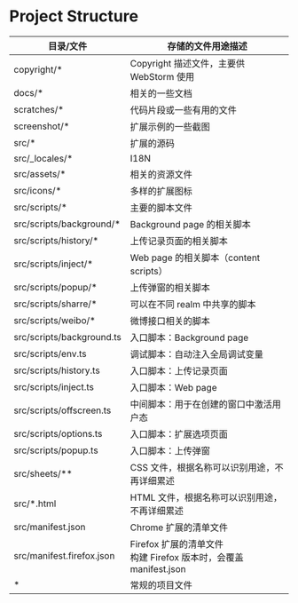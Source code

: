 # Project Structure

| 目录/文件                     | 存储的文件用途描述                                           |
|---------------------------|-----------------------------------------------------|
| copyright/\*              | Copyright 描述文件，主要供 WebStorm 使用                      |
| docs/\*                   | 相关的一些文档                                             |
| scratches/\*              | 代码片段或一些有用的文件                                        |
| screenshot/\*             | 扩展示例的一些截图                                           |
| src/\*                    | 扩展的源码                                               |
| src/\_locales/\*          | I18N                                                |
| src/assets/\*             | 相关的资源文件                                             |
| src/icons/\*              | 多样的扩展图标                                             |
| src/scripts/\*            | 主要的脚本文件                                             |
| src/scripts/background/\* | Background page 的相关脚本                               |
| src/scripts/history/\*    | 上传记录页面的相关脚本                                         |
| src/scripts/inject/\*     | Web page 的相关脚本（content scripts）                     |
| src/scripts/popup/\*      | 上传弹窗的相关脚本                                           |
| src/scripts/sharre/\*     | 可以在不同 realm 中共享的脚本                                  |
| src/scripts/weibo/\*      | 微博接口相关的脚本                                           |
| src/scripts/background.ts | 入口脚本：Background page                                |
| src/scripts/env.ts        | 调试脚本：自动注入全局调试变量                                     |
| src/scripts/history.ts    | 入口脚本：上传记录页面                                         |
| src/scripts/inject.ts     | 入口脚本：Web page                                       |
| src/scripts/offscreen.ts  | 中间脚本：用于在创建的窗口中激活用户态                                 |
| src/scripts/options.ts    | 入口脚本：扩展选项页面                                         |
| src/scripts/popup.ts      | 入口脚本：上传弹窗                                           |
| src/sheets/\*\*           | CSS 文件，根据名称可以识别用途，不再详细累述                            |
| src/\*.html               | HTML 文件，根据名称可以识别用途，不再详细累述                           |
| src/manifest.json         | Chrome 扩展的清单文件                                      |
| src/manifest.firefox.json | Firefox 扩展的清单文件<br>构建 Firefox 版本时，会覆盖 manifest.json |
| \*                        | 常规的项目文件                                             |
